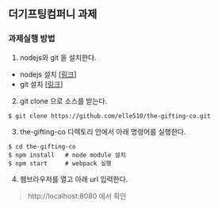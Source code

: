 ## 더기프팅컴퍼니 과제

### 과제실행 방법

1. nodejs와 git 을 설치한다.

-   nodejs 설치 [[링크](https://nodejs.org/ko/)]
-   git 설치 [[링크](https://git-scm.com/)]

2. git clone 으로 소스를 받는다.

```shell
$ git clone https://github.com/elle510/the-gifting-co.git
```

3. the-gifting-co 디렉토리 안에서 아래 명령어를 실행한다.

```shell
$ cd the-gifting-co
$ npm install   # node module 설치
$ npm start     # webpack 실행
```

4. 웹브라우저를 열고 아래 url 입력한다.

> http://localhost:8080 에서 확인
